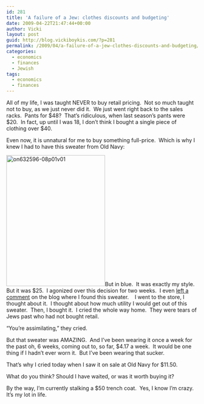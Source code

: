 ```yaml
---
id: 281
title: 'A failure of a Jew: clothes discounts and budgeting'
date: 2009-04-22T21:47:44+00:00
author: Vicki
layout: post
guid: http://blog.vickiboykis.com/?p=281
permalink: /2009/04/a-failure-of-a-jew-clothes-discounts-and-budgeting/
categories:
  - economics
  - finances
  - Jewish
tags:
  - economics
  - finances
---
```

All of my life, I was taught NEVER to buy retail pricing.  Not so much taught not to buy, as we just never did it.  We just went right back to the sales racks.  Pants for $48?  That&#8217;s ridiculous, when last season&#8217;s pants were $20.  In fact, up until I was 18, I don&#8217;t think I bought a single piece of clothing over $40.

Even now, it is unnatural for me to buy something full-price.  Which is why I knew I had to have this sweater from Old Navy:

[<img class="aligncenter size-full wp-image-282" title="on632596-08p01v01" src="http://blog.vickiboykis.com/wp-content/uploads/2009/04/on632596-08p01v01.jpg" alt="on632596-08p01v01" width="260" height="345" />](http://blog.vickiboykis.com/wp-content/uploads/2009/04/on632596-08p01v01.jpg)But in blue.  It was exactly my style.  But it was $25.  I agonized over this decision for two weeks.  I even [left a comment](http://www.sharplily.com/fashion/old-navy-lightweight-intarsia-sweaters-25/) on the blog where I found this sweater.    I went to the store, I thought about it.  I thought about how much utility I would get out of this sweater.  Then, I bought it.  I cried the whole way home.  They were tears of Jews past who had not bought retail.

&#8220;You&#8217;re assimilating,&#8221; they cried.

But that sweater was AMAZING.  And I&#8217;ve been wearing it once a week for the past oh, 6 weeks, coming out to, so far, $4.17 a week.  It would be one thing if I hadn&#8217;t ever worn it.  But I&#8217;ve been wearing that sucker.

That&#8217;s why I cried today when I saw it on sale at Old Navy for $11.50.

What do you think? Should I have waited, or was it worth buying it?

By the way, I&#8217;m currently stalking a $50 trench coat.  Yes, I know I&#8217;m crazy.  It&#8217;s my lot in life.